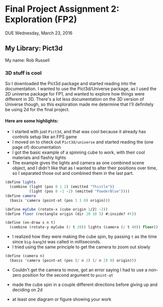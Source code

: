 # Final Project Assignment 2: Exploration (FP2)
DUE Wednesday, March 23, 2016

## My Library: Pict3d
My name: Rob Russell

### 3D stuff is cool
So I downloaded the Pict3d package and started reading into the documentation.  I wanted to use the Pict3d/Universe package, as I used the 2D universe package for FP1, and wanted to explore how things were different in 3D.  There's a lot less documentation on the 3D version of Universe though, so this exploration made me determine that I'll definitely be using 2d for the final project.

#### Here are some highlights:
* I started with just `Pict3d`, and that was cool because it already has controls setup like an FPS game
* I moved on to check out `Pict3d/universe` and started reading the (one page of) documentation
* I got the basic example of a spinning cube to work, with their cool materials and flashly lights
* The example gives the lights and camera as one combined scene object, and I didn't like that as I wanted to alter their positions over time, so I separated those out and combined them in the last part.
```scheme
(define lights
  (combine (light (pos 0 1 2) (emitted "Thistle"))
           (light (pos 0 -1 -2) (emitted "PowderBlue"))))
(define camera
  (basis 'camera (point-at (pos 1 1 0) origin)))

(define myCube (rotate-x (cube origin 1/2) -2))
(define floor (rectangle origin (dir 10 10 5) #:inside? #t))

(define (on-draw s n t)
  (combine (rotate-y myCube (/ t 20)) lights (camera (/ t 40)) floor))
```
* I realized how they were making the cube spin, by passing `t` as the time since `big-bang3d` was called in milliseconds.
* I tried using the same principle to get the camera to zoom out slowly
```scheme
(define (camera n)
  (basis 'camera (point-at (pos (/ n 2) (/ n 2) 0) origin)))
```
* Couldn't get the camera to move, got an error saying I had to use a non-zero position for the second argument to `point-at`
* made the cube spin in a couple different directions before giving up and deciding on 2d



* at least one diagram or figure showing your work


